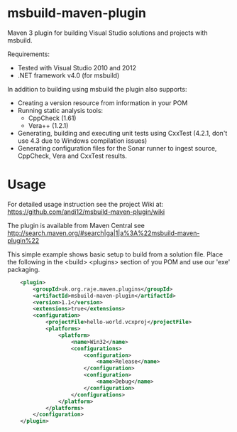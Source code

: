 msbuild-maven-plugin
====================

Maven 3 plugin for building Visual Studio solutions and projects with msbuild.

Requirements:

* Tested with Visual Studio 2010 and 2012
* .NET framework v4.0 (for msbuild)

In addition to building using msbuild the plugin also supports:

* Creating a version resource from information in your POM
* Running static analysis tools:
    * CppCheck (1.61)
    * Vera++ (1.2.1)
* Generating, building and executing unit tests using CxxTest (4.2.1, don't use 4.3 due to Windows compilation issues)
* Generating configuration files for the Sonar runner to ingest source, CppCheck, Vera and CxxTest results.


Usage
=====

For detailed usage instruction see the project Wiki at: 
https://github.com/andi12/msbuild-maven-plugin/wiki

The plugin is available from Maven Central see http://search.maven.org/#search|ga|1|a%3A%22msbuild-maven-plugin%22

This simple example shows basic setup to build from a solution file. 
Place the following in the &lt;build&gt; &lt;plugins&gt; section of you POM and
use our 'exe' packaging.

```xml
    <plugin>
        <groupId>uk.org.raje.maven.plugins</groupId>
        <artifactId>msbuild-maven-plugin</artifactId>
        <version>1.1</version>
        <extensions>true</extensions>
        <configuration>
            <projectFile>hello-world.vcxproj</projectFile>
            <platforms>
                <platform>
                    <name>Win32</name>
                    <configurations>
                        <configuration>
                            <name>Release</name>
                        </configuration>
                        <configuration>
                            <name>Debug</name>
                        </configuration>
                    </configurations>
                </platform>
            </platforms>
        </configuration>
    </plugin>
```
